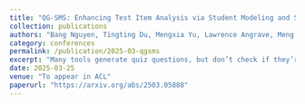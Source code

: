 ```yaml
---
title: "QG-SMS: Enhancing Test Item Analysis via Student Modeling and Simulation"
collection: publications
authors: "Bang Nguyen, Tingting Du, Mengxia Yu, Lawrence Angrave, Meng Jiang"
category: conferences
permalink: /publication/2025-03-qgsms
excerpt: "Many tools generate quiz questions, but don’t check if they’re actually good for learning. This paper introduces a new way to test question quality using simulated students, improving how we evaluate educational questions."
date: 2025-03-25
venue: "To appear in ACL"
paperurl: "https://arxiv.org/abs/2503.05888"
---
```


